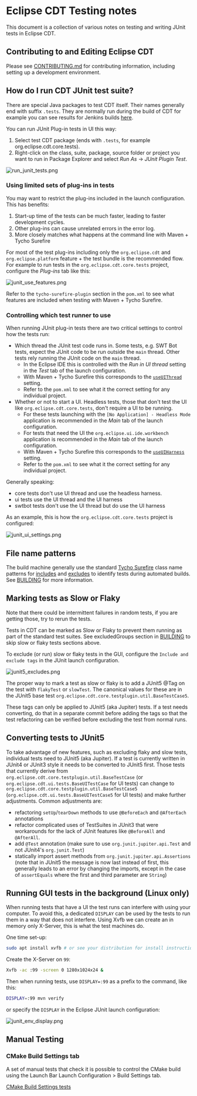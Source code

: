 # Eclipse CDT Testing notes

This document is a collection of various notes on testing and writing JUnit tests in Eclipse CDT.

## Contributing to and Editing Eclipse CDT

Please see [CONTRIBUTING.md](./CONTRIBUTING.md) for contributing information, including setting up a development environment.

## How do I run CDT JUnit test suite?

There are special Java packages to test CDT itself.
Their names generally end with suffix `.tests`.
They are normally run during the build of CDT for example you can see results for Jenkins builds [here](https://ci.eclipse.org/cdt/job/cdt/job/main/lastCompletedBuild/testReport).

You can run JUnit Plug-in tests in UI this way:

1. Select test CDT package (ends with `.tests`, for example org.eclipse.cdt.core.tests).
2. Right-click on the class, suite, package, source folder or project you want to run in Package Explorer and select _Run As_ -\> _JUnit Plugin Test_.

![run_junit_tests.png](images/run_junit_tests.png "screenshot of how to run junit plug-in tests")

### Using limited sets of plug-ins in tests

You may want to restrict the plug-ins included in the launch configuration.
This has benefits:

1. Start-up time of the tests can be much faster, leading to faster development cycles.
2. Other plug-ins can cause unrelated errors in the error log.
3. More closely matches what happens at the command line with Maven + Tycho Surefire

For most of the test plug-ins including only the `org.eclipse.cdt` and `org.eclipse.platform` feature + the test bundle is the recommended flow.
For example to run tests in the `org.eclipse.cdt.core.tests` project, configure the _Plug-ins_ tab like this:

![junit_use_features.png](images/junit_use_features.png "screenshot of how to configure to use features")

Refer to the `tycho-surefire-plugin` section in the `pom.xml` to see what features are included when testing with Maven + Tycho Surefire.

### Controlling which test runner to use

When running JUnit plug-in tests there are two critical settings to control how the tests run:

- Which thread the JUnit test code runs in.
Some tests, e.g. SWT Bot tests, expect the JUnit code to be run outside the `main` thread.
Other tests rely running the JUnit code on the `main` thread.
  - In the Eclipse IDE this is controlled with the _Run in UI thread_ setting in the _Test_ tab of the launch configuration.
  - With Maven + Tycho Surefire this corresponds to the [`useUIThread`](https://tycho.eclipseprojects.io/doc/latest/tycho-surefire-plugin/test-mojo.html#useUIThread) setting.
  - Refer to the `pom.xml` to see what it the correct setting for any individual project.
- Whether or not to start a UI.
Headless tests, those that don't test the UI like `org.eclipse.cdt.core.tests`, don't require a UI to be running.
  - For these tests launching with the `[No Application] - Headless Mode` application is recommended in the _Main_ tab of the launch configuration.
  - For tests that need the UI the `org.eclipse.ui.ide.workbench` application is recommended in the _Main_ tab of the launch configuration.
  - With Maven + Tycho Surefire this corresponds to the [`useUIHarness`](https://tycho.eclipseprojects.io/doc/latest/tycho-surefire-plugin/test-mojo.html#useUIHarness) setting.
  - Refer to the `pom.xml` to see what it the correct setting for any individual project.

Generally speaking:

- core tests don't use UI thread and use the headless harness.
- ui tests use the UI thread and the UI harness
- swtbot tests don't use the UI thread but do use the UI harness

As an example, this is how the `org.eclipse.cdt.core.tests` project is configured:

![junit_ui_settings.png](images/junit_ui_settings.png "screenshot of how to configure UI settings")

## File name patterns

The build machine generally use the standard [Tycho Surefire](https://www.eclipse.org/tycho/sitedocs/tycho-surefire-plugin/plugin-info.html) class name patterns for [includes](https://www.eclipse.org/tycho/sitedocs/tycho-surefire-plugin/integration-test-mojo.html#includes) and [excludes](https://www.eclipse.org/tycho/sitedocs/tycho-surefire-plugin/integration-test-mojo.html#excludes) to identify tests during automated builds.
See [BUILDING](BUILDING.md) for more information.

## Marking tests as Slow or Flaky

Note that there could be intermittent failures in random tests, if you are getting those, try to rerun the tests.

Tests in CDT can be marked as Slow or Flaky to prevent them running as part of the standard test suites.
See excludedGroups section in [BUILDING](BUILDING.md) to skip slow or flaky tests sections above.

To exclude (or run) slow or flaky tests in the GUI, configure the `Include and exclude tags` in the JUnit launch configuration.

![junit5_excludes.png](images/junit5_excludes.png "screenshot of how to configure include and exclude tags")

The proper way to mark a test as slow or flaky is to add a JUnit5 @Tag on the test with `flakyTest` or `slowTest`. The canonical values for these are in the JUnit5 base test `org.eclipse.cdt.core.testplugin.util.BaseTestCase5`.

These tags can only be applied to JUnit5 (aka Jupiter) tests. If a test needs converting, do that in a separate commit before adding the tags so that the test refactoring can be verified before excluding the test from normal runs.

## Converting tests to JUnit5

To take advantage of new features, such as excluding flaky and slow tests, individual tests need to JUnit5 (aka Jupiter). If a test is currently written in JUnit4 or JUnit3 style it needs to be converted to JUnit5 first. Those tests that currently derive from `org.eclipse.cdt.core.testplugin.util.BaseTestCase` (or `org.eclipse.cdt.ui.tests.BaseUITestCase` for UI tests) can change to `org.eclipse.cdt.core.testplugin.util.BaseTestCase5` (`org.eclipse.cdt.ui.tests.BaseUITestCase5` for UI tests) and make further adjustments. Common adjustments are:
- refactoring `setUp`/`tearDown` methods to use `@BeforeEach` and `@AfterEach` annotations
- refactor complicated uses of TestSuites in JUnit3 that were workarounds for the lack of JUnit features like `@BeforeAll` and `@AfterAll`.
- add `@Test` annotation (make sure to use `org.junit.jupiter.api.Test` and not JUnit4's `org.junit.Test`)
- statically import assert methods from `org.junit.jupiter.api.Assertions` (note that in JUnit5 the message is now last instead of first, this generally leads to an error by changing the imports, except in the case of `assertEquals` where the first and third parameter are `String`)

## Running GUI tests in the background (Linux only)

When running tests that have a UI the test runs can interfere with using your computer.
To avoid this, a dedicated `DISPLAY` can be used by the tests to run them in a way that does not interfere.
Using Xvfb we can create an in memory only X-Server, this is what the test machines do.

One time set-up:

```sh
sudo apt install xvfb # or see your distribution for install instructions
```

Create the X-Server on `99`:

```sh
Xvfb -ac :99 -screen 0 1280x1024x24 &
```

Then when running tests, use `DISPLAY=:99` as a prefix to the command, like this:

```sh
DISPLAY=:99 mvn verify
```

or specify the `DISPLAY` in the Eclipse JUnit launch configuration:

![junit_env_display.png](images/junit_env_display.png "screenshot of how to set custom DISPLAY")

## Manual Testing
### CMake Build Settings tab
A set of manual tests that check it is possible to control the CMake build using the Launch Bar Launch Configuration > Build Settings tab.

[CMake Build Settings tests](./cmake/org.eclipse.cdt.cmake.ui.tests/manualTests/Bug579242_manual_tests.md)


